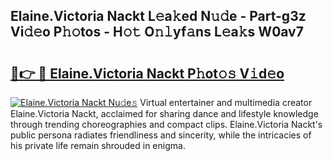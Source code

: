 ## Elaine.Victoria Nackt L𝚎a𝚔ed N𝚞𝚍e - Part-g3z Vi𝚍𝚎o P𝚑𝚘tos - H𝚘𝚝 O𝚗𝚕yf𝚊ns L𝚎a𝚔s W0av7

# <h2><a href="http://kfbddnd.oniu.top/?m=Elaine.Victoria+Nackt">🔗👉 🔴 Elaine.Victoria Nackt P𝚑ot𝚘𝚜 V𝚒d𝚎o</a></h2>

[![Elaine.Victoria Nackt Nu𝚍e𝚜](https://i.imgur.com/0qMVB7G.gif)](http://kfbddnd.oniu.top/?m=Elaine.Victoria+Nackt)
Virtual entertainer and multimedia creator Elaine.Victoria Nackt, acclaimed for sharing dance and lifestyle knowledge through trending choreographies and compact clips. Elaine.Victoria Nackt's public persona radiates friendliness and sincerity, while the intricacies of his private life remain shrouded in enigma.  
